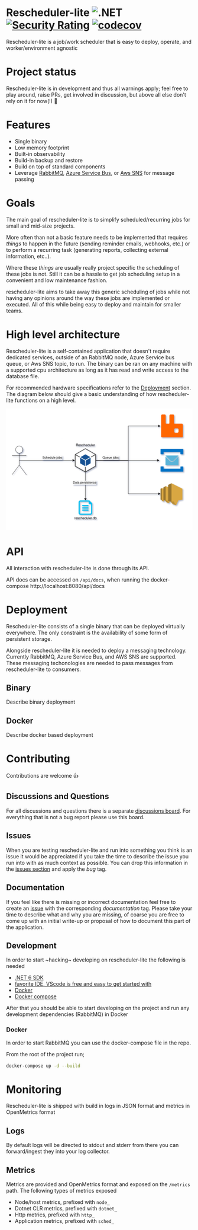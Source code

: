 # Rescheduler-lite ![.NET](https://github.com/mkromkamp/rescheduler-lite/workflows/.NET/badge.svg) [![Security Rating](https://sonarcloud.io/api/project_badges/measure?project=mkromkamp_rescheduler-lite&metric=security_rating)](https://sonarcloud.io/dashboard?id=mkromkamp_rescheduler-lite) [![codecov](https://codecov.io/gh/mkromkamp/rescheduler-lite/branch/master/graph/badge.svg?token=XRLQJI670Q)](https://codecov.io/gh/mkromkamp/rescheduler-lite) 

Rescheduler-lite is a job/work scheduler that is easy to deploy, operate, and worker/environment agnostic

# Project status

Rescheduler-lite is in development and thus all warnings apply; feel free to play around, raise PRs, get involved in discussion, but above all else don't rely on it for now(!) 🙂

# Features

- Single binary
- Low memory footprint
- Built-in observability
- Build-in backup and restore
- Build on top of standard components
- Leverage [RabbitMQ](https://www.rabbitmq.com), [Azure Service Bus](https://azure.microsoft.com/services/service-bus/), or [Aws SNS](https://aws.amazon.com/sns) for message passing

# Goals

The main goal of rescheduler-lite is to simplify scheduled/recurring jobs for small and mid-size projects. 

More often than not a basic feature needs to be implemented that requires *things* to happen in the future (sending reminder emails, webhooks, etc.) or to perform a recurring task (generating reports, collecting external information, etc..). 

Where these *things* are usually really project specific the scheduling of these jobs is not. Still it can be a hassle to get job scheduling setup in a convenient and low maintenance fashion.

rescheduler-lite aims to take away this generic scheduling of jobs while not having any opinions around the way these jobs are implemented or executed. All of this while being easy to deploy and maintain for smaller teams.

# High level architecture

Rescheduler-lite is a self-contained application that doesn't require dedicated services, outside of an RabbitMQ node, Azure Service bus queue, or Aws SNS topic, to run. The binary can be ran on any machine with a supported cpu architecture as long as it has read and write access to the database file.

For recommended hardware specifications refer to the [Deployment](#deployment) section. The diagram below should give a basic understanding of how rescheduler-lite functions on a high level.

![system-diagram](./docs/assets/system-diagram.png)

# API

All interaction with rescheduler-lite is done through its API.

API docs can be accessed on `/api/docs`, when running the docker-compose http://localhost:8080/api/docs

# Deployment

Rescheduler-lite consists of a single binary that can be deployed virtually everywhere. The only constraint is the availability of some form of persistent storage.

Alongside rescheduler-lite it is needed to deploy a messaging technology. Currently RabbitMQ, Azure Service Bus, and AWS SNS are supported. These messaging techonologies are needed to pass messages from rescheduler-lite to consumers.

## Binary

Describe binary deployment

## Docker

Describe docker based deployment

# Contributing

Contributions are welcome 👍

## Discussions and Questions

For all discussions and questions there is a separate [discussions board](https://github.com/mkromkamp/rescheduler-lite/discussions). For everything that is not a bug report please use this board.

## Issues

When you are testing rescheduler-lite and run into something you think is an issue it would be appreciated if you take the time to describe the issue you run into with as much context as possible. You can drop this information in the [issues section](https://github.com/mkromkamp/rescheduler-lite/issues) and apply the *bug* tag.

## Documentation

If you feel like there is missing or incorrect documentation feel free to create an [issue](https://github.com/mkromkamp/rescheduler-lite/issues) with the corresponding *documentation* tag. Please take your time to describe what and why you are missing, of coarse you are free to come up with an initial write-up or proposal of how to document this part of the application.

## Development

In order to start ~hacking~ developing on rescheduler-lite the following is needed

- [.NET 6 SDK](https://dotnet.microsoft.com/download/dotnet/6.0)
- [favorite IDE, VScode is free and easy to get started with](https://code.visualstudio.com/)
- [Docker](https://docs.docker.com/get-docker/)
- [Docker compose](https://docs.docker.com/compose/install/)

After that you should be able to start developing on the project and run any development dependencies (RabbitMQ) in Docker

### Docker

In order to start RabbitMQ you can use the docker-compose file in the repo.

From the root of the project run;
``` bash
docker-compose up -d --build
```

# Monitoring

Rescheduler-lite is shipped with build in logs in JSON format and metrics in OpenMetrics format

## Logs

By default logs will be directed to stdout and stderr from there you can forward/ingest they into your log collector.

## Metrics

Metrics are provided and OpenMetrics format and exposed on the `/metrics` path. The following types of metrics exposed

- Node/host metrics, prefixed with `node_`
- Dotnet CLR metrics, prefixed with `dotnet_`
- Http metrics, prefixed with `http_`
- Application metrics, prefixed with `sched_`
 
